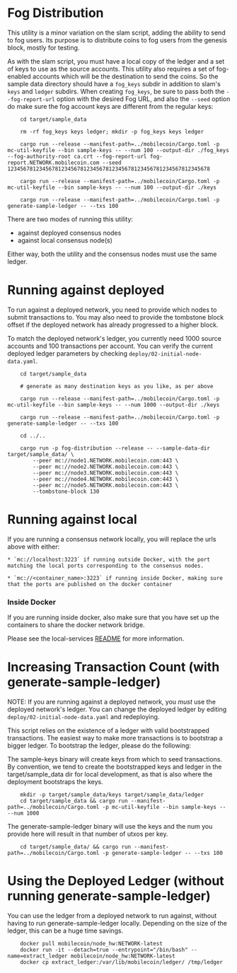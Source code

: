 Fog Distribution
================

This utility is a minor variation on the slam script, adding the ability to send to fog users.  Its purpose is to distribute coins to fog users from the genesis block, mostly for testing.

As with the slam script, you must have a local copy of the ledger and a set of keys to use as the source accounts.  This utility also requires a set of fog-enabled accounts which will be the destination to send the coins.  So the sample data directory should have a ```fog_keys``` subdir in addition to slam's ```keys``` and ```ledger``` subdirs.  When creating ```fog_keys```, be sure to pass both the ```--fog-report-url``` option with the desired Fog URL, and also the ```--seed``` option do make sure the fog account keys are different from the regular keys:

```
    cd target/sample_data

    rm -rf fog_keys keys ledger; mkdir -p fog_keys keys ledger

    cargo run --release --manifest-path=../mobilecoin/Cargo.toml -p mc-util-keyfile --bin sample-keys -- --num 100 --output-dir ./fog_keys --fog-authority-root ca.crt --fog-report-url fog-report.NETWORK.mobilecoin.com --seed 1234567812345678123456781234567812345678123456781234567812345678

    cargo run --release --manifest-path=../mobilecoin/Cargo.toml -p mc-util-keyfile --bin sample-keys -- --num 100 --output-dir ./keys

    cargo run --release --manifest-path=../mobilecoin/Cargo.toml -p generate-sample-ledger -- --txs 100
```

There are two modes of running this utility:

* against deployed consensus nodes
* against local consensus node(s)

Either way, both the utility and the consensus nodes must use the same ledger.

Running against deployed
=====

To run against a deployed network, you need to provide which nodes to submit transactions to. You may also need to provide the tombstone block offset if the deployed network has already progressed to a higher block.

To match the deployed network's ledger, you currently need 1000 source accounts and 100 transactions per account.  You can verify the current deployed ledger parameters by checking ```deploy/02-initial-node-data.yaml```.

```
    cd target/sample_data

    # generate as many destination keys as you like, as per above

    cargo run --release --manifest-path=../mobilecoin/Cargo.toml -p mc-util-keyfile --bin sample-keys -- --num 1000 --output-dir ./keys

    cargo run --release --manifest-path=../mobilecoin/Cargo.toml -p generate-sample-ledger -- --txs 100

    cd ../..

    cargo run -p fog-distribution --release -- --sample-data-dir target/sample_data/ \
        --peer mc://node1.NETWORK.mobilecoin.com:443 \
        --peer mc://node2.NETWORK.mobilecoin.com:443 \
        --peer mc://node3.NETWORK.mobilecoin.com:443 \
        --peer mc://node4.NETWORK.mobilecoin.com:443 \
        --peer mc://node5.NETWORK.mobilecoin.com:443 \
        --tombstone-block 130
```

Running against local
=====

If you are running a consensus network locally, you will replace the urls above with either:

    * `mc://localhost:3223` if running outside Docker, with the port matching the local ports corresponding to the consensus nodes.

    * `mc://<container_name>:3223` if running inside Docker, making sure that the ports are published on the docker container

### Inside Docker

If you are running inside docker, also make sure that you have set up the containers to share the docker network bridge.

Please see the local-services [README](../../local-services/README.md) for more information.

Increasing Transaction Count (with generate-sample-ledger)
=====

NOTE: If you are running against a deployed network, you *must* use the deployed network's ledger.  You can change the deployed ledger by editing ```deploy/02-initial-node-data.yaml``` and redeploying.

This script relies on the existence of a ledger with valid bootstrapped transactions. The easiest way to make more transactions is to bootstrap a bigger ledger. To bootstrap the ledger, please do the following:

The sample-keys binary will create keys from which to seed transactions. By convention, we tend to create the bootstrapped keys and ledger in the target/sample_data dir for local development, as that is also where the deployment bootstraps the keys.

```
    mkdir -p target/sample_data/keys target/sample_data/ledger
    cd target/sample_data && cargo run --manifest-path=../mobilecoin/Cargo.toml -p mc-util-keyfile --bin sample-keys -- --num 1000
```

The generate-sample-ledger binary will use the keys and the num you provide here will result in that number of utxos per key.

```
    cd target/sample_data/ && cargo run --manifest-path=../mobilecoin/Cargo.toml -p generate-sample-ledger -- --txs 100
```

Using the Deployed Ledger (without running generate-sample-ledger)
=====

You can use the ledger from a deployed network to run against, without having to run generate-sample-ledger locally. Depending on the size of the ledger, this can be a huge time savings.

```
    docker pull mobilecoin/node_hw:NETWORK-latest
    docker run -it --detach=true --entrypoint="/bin/bash" --name=extract_ledger mobilecoin/node_hw:NETWORK-latest
    docker cp extract_ledger:/var/lib/mobilecoin/ledger/ /tmp/ledger
```
